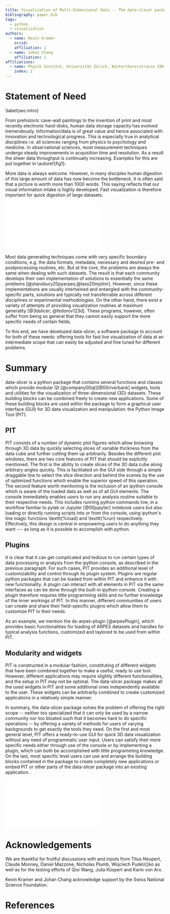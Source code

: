```yaml
---
title: Visualization of Multi-Dimensional Data -- The data-slicer package
bibliography: paper.bib
tags:
  - python
  - visualization
authors:
  - name: Kevin Kramer
    orcid:
    affiliation: 1
  - name: Johan Chang
    affiliation: 1
affiliations:
  - name: Physik Institut, Universität Zürich, Winterthurerstrasse 190, CH-8057 Zürich, Switzerland
    index: 1
---
```


# Statement of Need
\label{sec:intro}

From prehistoric cave-wall paintings to the invention of print and most 
recently electronic hard-disks, human data storage capacity has evolved 
tremendously.
Information/data is of great value and hence associated with innovation and 
technological progress.
This is especially true in analytical disciplines i.e. all sciences ranging 
from physics to psychology and medicine.
In observational sciences, most measurement techniques undergo steady 
improvements in acquisition time and resolution.
As a result the sheer data throughput is continually increasing.
Examples for this are put together in \autoref{fig1}.

More data is always welcome.
However, in many disciples human digestion of this large amount of data has 
now become the bottleneck.
It is often said that a picture is worth more than 1000 words.
This saying reflects that our visual information intake is highly developed.
Fast visualization is therefore important for quick digestion of large 
datasets.

![Evolution of data acquisition in the field of spectroscopy. 
(a,b) Angular photoemission electron spectroscopy (ARPES) [@wells92evidence; 
@shai13quasiparticle], 
(c,d) tunnelling spectroscopy (STS) [@giaever62tunneling; @zhang19machine], 
and (e,f) inelastic neutron scattering (INS) 
[@woods60lattice; @Wan_2020; @Bastien] spectroscopy 
techniques all started with single spectrum collection (top row).
Modern spectroscopic and scattering techniques, however, involve 
multidimensional data acquisition (bottom row).
  \label{fig1}
](fig1.pdf)

Most data generating techniques come with very specific boundary conditions, 
e.g. the data formats, metadata, necessary and desired pre- and 
postprocessing routines, etc.
But at the core, the problems are always the same when dealing with such 
datasets.
The result is that each community develops their own implementation of 
solutions to essentially the same 
problems [@stansbury20pyarpes;@lass20mjolnir].
However, since these implementations are usually intertwined and 
entangled with the community-specific parts, solutions are typically 
not transferrable across different disciplines or experimental methodologies.
On the other hand, there exist a variety of attempts of providing 
visualization routines at maximum generality [@3dslicer; @fedorov123d].
These programs, however, often suffer from being so general that they 
cannot easily support the more specific needs of certain fields.

To this end, we have developed data-slicer, a software package to account 
for both of these needs: offering tools for fast live visualization of data 
at an intermediate scope that can easily be adjusted and fine tuned for 
different problems.

# Summary

data-slicer is a python package that contains several functions and classes which 
provide modular Qt [@company00qt][@00riverbank] widgets, tools and 
utilities for the visualization of three-dimensional (3D) datasets.
These building blocks can be combined freely to create new applications.
Some of these building blocks are used within the package to form a 
graphical user interface (GUI) for 3D data visualization and manipulation: 
the Python Image Tool (PIT).

## PIT
PIT consists of a number of dynamic plot figures which allow browsing through 
3D data by quickly selecting slices of variable thickness from the data cube 
and further cutting them up arbitrarily.
Besides the different plot windows, there are two core features of PIT that 
should be explicitly mentioned.
The first is the ability to create slices of the 3D data cube along arbitrary 
angles quickly.
This is facilitated on the GUI side through a simple draggable line to select 
the slice direction and behind the scenes by the use of optimized functions 
which enable the superior speed of this operation.
The second feature worth mentioning is the inclusion of an ipython console 
which is aware of the loaded data as well as of all GUI elements.
The console immediately enables users to run any analysis routine suitable to 
their respective needs.
This includes running python commands live, in a workflow familiar to 
pylab or Jupyter [@00jupyter] notebook users but 
also loading or directly running scripts into or from the console, using 
ipython's line magic functions \texttt{\%load} and \texttt{\%run} respectively.
Effectively, this design is central in empowering users to do anything they 
want --- as long as it is possible to accomplish with python.

## Plugins
It is clear that it can get complicated and tedious to run certain types of 
data processing or analysis from the ipython console, as described in the 
previous paragraph.
For such cases, PIT provides an additional level of customizability and 
control through its plugin system.
Plugins are regular python packages that can be loaded from within PIT and 
enhance it with new functionality.
A plugin can interact with all elements in PIT via the same interfaces as can 
be done through the built-in ipython console.
Creating a plugin therefore requires little programming skills and no further 
knowledge of the inner workings of PIT.
In this manner, different communities of users can create and share their 
field-specific plugins which allow them to customize PIT to their needs.

As an example, we mention the ds-arpes-plugin [@arpesPlugin], which provides 
basic functionalities for loading of ARPES datasets and handles for typical 
analysis functions, customized and taylored to be used from within PIT.

## Modularity and widgets

PIT is constructed in a modular fashion, constituting of different widgets 
that have been combined together to make a useful, ready to use tool.
However, different applications may require slightly different 
functionalities, and the setup in PIT may not be optimal.
The data-slicer package makes all the used widgets in PIT and some additional ones 
independently available to the user.
These widgets can be arbitrarily combined to create customized applications 
in a relatively simple manner.

In summary, the data-slicer package solves the problem of offering the right 
scope -- neither too specialized that it can only be used by a narrow community 
nor too bloated such that it becomes hard to do specific operations -- by 
offering a variety of methods for users of varying backgrounds to get exactly 
the tools they need.
On the first and most general level, PIT offers a ready-to-use GUI for quick 
3D data visualization without any need of programmatic user input.
Users can satisfy their more specific needs either through use of the console 
or by implementing a plugin, which can both be accomplished with little 
programming knowledge.
On the last, most specific level users can use and arrange the building 
blocks contained in the package to create completely new applications or 
embed PIT or other parts of the data-slicer package into an existing application.

![Schematic structural overview of the data-slicer package. 
The python image tool (PIT) is made up of differ-
ent modular building blocks. These blocks can be used to
create or enhance new applications. PIT itself can be used
directly, optionally augmented through plugins. Or it can be
embedded in external applications.
](fig2.pdf)

# Acknowledgements

We are thankful for fruitful discussions with and inputs from Titus Neupert, 
Claude Monney, Daniel Mazzone, Nicholas Plumb, Wojciech Pude\l{}ko as well as 
for the testing efforts of Qisi Wang, Julia Küspert and Karin von Arx.

Kevin Kramer and Johan Chang acknowledge support by the Swiss National 
Science Foundation.

# References
